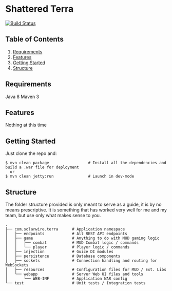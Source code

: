 Shattered Terra
=======================

[![Build Status](https://travis-ci.org/apolaskey/shattered-terra.svg)](https://travis-ci.org/apolaskey/shattered-terra?branch=master)

Table of Contents
-----------------
1. [Requirements](#requirements)
1. [Features](#features)
1. [Getting Started](#getting-started)
1. [Structure](#structure)

Requirements
------------

Java 8
Maven 3

Features
--------

Nothing at this time

Getting Started
---------------

Just clone the repo and:

```shell
$ mvn clean package                 # Install all the dependencies and build a .war file for deployment
  or
$ mvn clean jetty:run               # Launch in dev-mode
```

Structure
---------

The folder structure provided is only meant to serve as a guide, it is by no means prescriptive. It is something that has worked very well for me and my team, but use only what makes sense to you.

```
.
├── com.solarwire.terra      # Application namespace
│   ├── endpoints            # All REST API endpoints
│   ├── game                 # Anything to do with MUD gaming logic
│   │   ├── combat           # MUD Combat logic / commands
│   │   └── player           # Player logic / commands
│   ├── injection            # Guice DI modules
│   ├── persistence          # Database components
│   ├── sockets              # Connection handling and routing for WebSockets
│   ├── resources            # Configuration files for MUD / Ext. Libs
│   └── webapp               # Server Web UI files and tools
│       └── WEB-INF          # Application WAR config
└── test                     # Unit tests / Integration tests
```